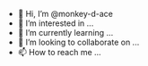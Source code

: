 - 👋 Hi, I’m @monkey-d-ace
- 👀 I’m interested in ...
- 🌱 I’m currently learning ...
- 💞️ I’m looking to collaborate on ...
- 📫 How to reach me ...

<!---
monkey-d-ace/monkey-d-ace is a ✨ special ✨ repository because its `README.md` (this file) appears on your GitHub profile.
You can click the Preview link to take a look at your changes.
--->

